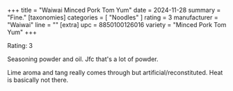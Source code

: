 +++
title = "Waiwai Minced Pork Tom Yum"
date = 2024-11-28
summary = "Fine."
[taxonomies]
categories = [ "Noodles" ]
rating = 3
manufacturer = "Waiwai"
line = ""
[extra]
upc = 8850100126016
variety = "Minced Pork Tom Yum"
+++

Rating: 3

Seasoning powder and oil.
Jfc that's a lot of powder.

Lime aroma and tang really comes through but artificial/reconstituted.
Heat is basically not there.
